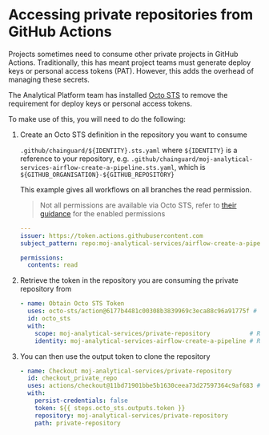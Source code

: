 # Accessing private repositories from GitHub Actions

Projects sometimes need to consume other private projects in GitHub Actions. Traditionally, this has meant project teams must generate deploy keys or personal access tokens (PAT). However, this adds the overhead of managing these secrets.

The Analytical Platform team has installed [Octo STS](https://github.com/apps/octo-sts) to remove the requirement for deploy keys or personal access tokens.

To make use of this, you will need to do the following:

1. Create an Octo STS definition in the repository you want to consume
   
    `.github/chainguard/${IDENTITY}.sts.yaml` where `${IDENTITY}` is a reference to your repository, e.g. `.github/chainguard/moj-analytical-services-airflow-create-a-pipeline.sts.yaml`, which is `${GITHUB_ORGANISATION}-${GITHUB_REPOSITORY}`

    This example gives all workflows on all branches the read permission.

    > Not all permissions are available via Octo STS, refer to [their guidance](https://github.com/octo-sts/app?tab=readme-ov-file#repository-permissions) for the enabled permissions

    ```yaml
    ---
    issuer: https://token.actions.githubusercontent.com
    subject_pattern: repo:moj-analytical-services/airflow-create-a-pipeline:.*

    permissions:
      contents: read
    ```

1. Retrieve the token in the repository you are consuming the private repository from

    ```yaml
    - name: Obtain Octo STS Token
      uses: octo-sts/action@6177b4481c00308b3839969c3eca88c96a91775f # v1.0.0
      id: octo_sts
      with:
        scope: moj-analytical-services/private-repository           # Reference to repository you want to consume
        identity: moj-analytical-services-airflow-create-a-pipeline # Reference to ${IDENTITY} you created in step 1
    ```

1. You can then use the output token to clone the repository

    ```yaml
    - name: Checkout moj-analytical-services/private-repository
      id: checkout_private_repo
      uses: actions/checkout@11bd71901bbe5b1630ceea73d27597364c9af683 # v4.2.2
      with:
        persist-credentials: false
        token: ${{ steps.octo_sts.outputs.token }}
        repository: moj-analytical-services/private-repository
        path: private-repository
    ```
